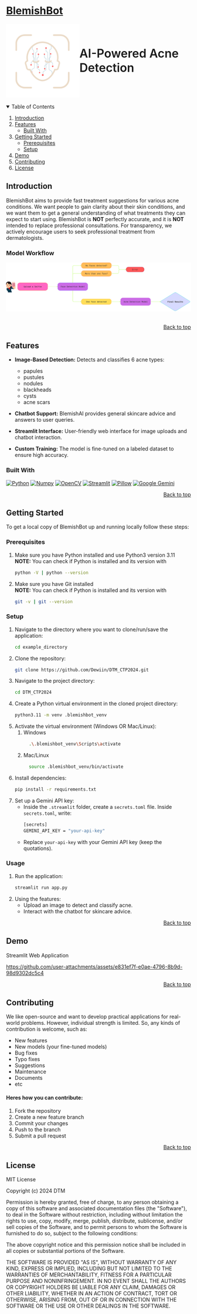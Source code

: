 <a name="readme-top"></a>

# [BlemishBot](https://blemishbot.streamlit.app/)
<!-- <div align="center">
  <a href ="https://blemishbot.streamlit.app/">
    <img src="page_images/readmeLogo.png">
  </a>
</div> -->
<div style='display:flex; align-items:center'>
  <img src="page_images/homepage.png" alt='logo' width=200>
  <p style='font-size:32px; font-weight: 600'>AI-Powered Acne Detection</p>
</div> <br>

<details open>
<summary>Table of Contents</summary>
<ol>
  <li>
    <a href="#introduction">Introduction</a>
  </li>
  <li>
    <a href="#features">Features</a>
    <ul>
      <li>
        <a href="#built-with">Built With</a>
      </li>
    </ul>
  </li>
  <li>
    <a href="#getting-started">Getting Started</a>
    <ul>
      <li><a href="#prerequisites">Prerequisites</a></li>
      <li><a href="#setup">Setup</a></li>
    </ul>
  </li>
  <li><a href="#demo">Demo</a></li>
  <li><a href="#contributing">Contributing</a></li>
  <li><a href="#license">License</a></li>
</ol>
</details>

## Introduction
BlemishBot aims to provide fast treatment suggestions for various acne conditions. We want people to gain clarity about their skin conditions, and we want them to get a general understanding of what treatments they can expect to start using. BlemishBot is **NOT** perfectly accurate, and it is **NOT** intended to replace professional consultations. For transparency, we actively encourage users to seek professional treatment from dermatologists.

### Model Workflow
<div align="center">
  <img src="page_images/flowchart.png" alt='flowchart'>
</div> <br>
<p align="right"><a href="#readme-top">Back to top</a></p>

## Features
* **Image-Based Detection:** Detects and classifies 6 acne types: 
  - papules
  - pustules 
  - nodules 
  - blackheads
  - cysts
  - acne scars

* **Chatbot Support:** BlemishAI provides general skincare advice and answers to user queries.
* **Streamlit Interface:** User-friendly web interface for image uploads and chatbot interaction.
* **Custom Training:** The model is fine-tuned on a labeled dataset to ensure high accuracy.

### Built With
[![Python][Python]][Python-url]
[![Numpy][Numpy]][Numpy-url]
[![OpenCV][OpenCV]][OpenCV-url]
[![Streamlit][Streamlit]][Streamlit-url]
[![Pillow][Pillow]][Pillow-url]
[![Google Gemini][Gemini]][Gemini-url]

<p align="right"><a href="#readme-top">Back to top</a></p>


## Getting Started
To get a local copy of BlemishBot up and running locally follow these steps:  

### Prerequisites
1. Make sure you have Python installed and use Python3 version 3.11 
**NOTE:** You can check if Python is installed and its version with 
    ```sh
    python -V | python --version
    ```
2. Make sure you have Git installed  
**NOTE:** You can check if Python is installed and its version with
    ```sh
    git -v | git --version
    ```

### Setup
1. Navigate to the directory where you want to clone/run/save the application:
    ```sh
    cd example_directory
    ```
2. Clone the repository:
    ```sh
    git clone https://github.com/Dewiin/DTM_CTP2024.git
    ```
3. Navigate to the project directory:
    ```sh
    cd DTM_CTP2024
    ```
4. Create a Python virtual environment in the cloned project directory:
    ```sh
    python3.11 -m venv .blemishbot_venv
    ```
5. Activate the virtual environment (Windows OR Mac/Linux):
    1. Windows
        ```sh
          .\.blemishbot_venv\Scripts\activate
        ```
    2. Mac/Linux
        ```sh
          source .blemishbot_venv/bin/activate
        ```
6. Install dependencies:
    ```sh
    pip install -r requirements.txt
    ```
7. Set up a Gemini API key:
    - Inside the ``.streamlit`` folder, create a ``secrets.toml`` file. Inside ``secrets.toml``, write:
        ```sh
        [secrets]
        GEMINI_API_KEY = "your-api-key"
        ```
    - Replace ``your-api-key`` with your Gemini API key (keep the quotations).

### Usage
1. Run the application:
    ```sh
    streamlit run app.py
    ```
2. Using the features:
    - Upload an image to detect and classify acne.
    - Interact with the chatbot for skincare advice.

<p align="right"><a href="#readme-top">Back to top</a></p>


## Demo
Streamlit Web Application  

https://github.com/user-attachments/assets/e831ef7f-e0ae-4796-8b9d-98d9302dc5c4



<p align="right"><a href="#readme-top">Back to top</a></p>


## Contributing
We like open-source and want to develop practical applications for real-world problems. However, individual strength is limited. So, any kinds of contribution is welcome, such as:
- New features
- New models (your fine-tuned models)
- Bug fixes
- Typo fixes
- Suggestions
- Maintenance
- Documents
- etc

#### Heres how you can contribute:
1. Fork the repository
2. Create a new feature branch
3. Commit your changes 
4. Push to the branch 
5. Submit a pull request

<p align="right"><a href="#readme-top">Back to top</a></p>


## License
MIT License

Copyright (c) 2024 DTM

Permission is hereby granted, free of charge, to any person obtaining a copy
of this software and associated documentation files (the "Software"), to deal
in the Software without restriction, including without limitation the rights
to use, copy, modify, merge, publish, distribute, sublicense, and/or sell
copies of the Software, and to permit persons to whom the Software is
furnished to do so, subject to the following conditions:

The above copyright notice and this permission notice shall be included in all
copies or substantial portions of the Software.

THE SOFTWARE IS PROVIDED "AS IS", WITHOUT WARRANTY OF ANY KIND, EXPRESS OR
IMPLIED, INCLUDING BUT NOT LIMITED TO THE WARRANTIES OF MERCHANTABILITY,
FITNESS FOR A PARTICULAR PURPOSE AND NONINFRINGEMENT. IN NO EVENT SHALL THE
AUTHORS OR COPYRIGHT HOLDERS BE LIABLE FOR ANY CLAIM, DAMAGES OR OTHER
LIABILITY, WHETHER IN AN ACTION OF CONTRACT, TORT OR OTHERWISE, ARISING FROM,
OUT OF OR IN CONNECTION WITH THE SOFTWARE OR THE USE OR OTHER DEALINGS IN THE
SOFTWARE.




[Python]: https://img.shields.io/badge/python-FFDE57?style=for-the-badge&logo=python&logoColor=4584B6
[Python-url]: https://www.python.org/

[Numpy]: https://img.shields.io/badge/numpy-%23013243.svg?style=for-the-badge&logo=numpy&logoColor=white
[Numpy-url]: https://numpy.org/

[OpenCV]: https://img.shields.io/badge/opencv-000000?style=for-the-badge&logo=opencv&logoColor=00ff00
[OpenCV-url]: https://opencv.org/

[Streamlit]: https://img.shields.io/badge/streamlit-ffffff?style=for-the-badge&logo=streamlit&logoColor=ff0000
[Streamlit-url]: https://streamlit.io/

[Pillow]: https://img.shields.io/badge/pillow-000000?style=for-the-badge&logo=pillow
[Pillow-url]: https://pillow.readthedocs.io/en/stable/

[Gemini]: https://img.shields.io/badge/Google%20Gemini-886FBF?logo=googlegemini&logoColor=fff
[Gemini-url]: https://gemini.google.com/app

